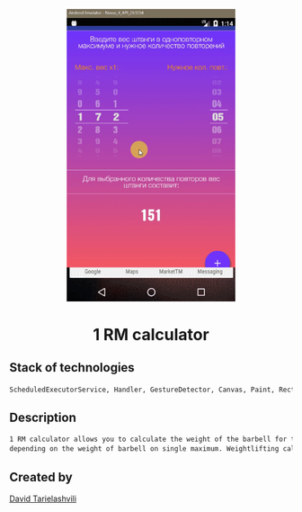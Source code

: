 <p align="center">
  <a href="https://github.com/DavidTavis/1RM" target="_blank">
    <img width="300"src="extras/1RM.gif">
  </a>
</p>
<h1 align="center">1 RM calculator</h1>


## Stack of technologies

```sh
ScheduledExecutorService, Handler, GestureDetector, Canvas, Paint, Rect, Vibrator, AudioManager
```

## Description

```bash
1 RM calculator allows you to calculate the weight of the barbell for the required number of repetitions, 
depending on the weight of barbell on single maximum. Weightlifting calculator. 
```

## Created by
[David Tarielashvili](https://www.facebook.com/profile.php?id=100004118055733&ref=bookmarks)
